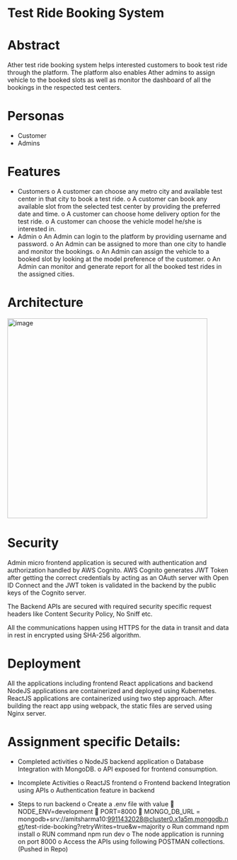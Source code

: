 # Test Ride Booking System

# Abstract

Ather test ride booking system helps interested customers to book test ride through the platform. The platform also enables Ather admins to assign vehicle to the booked slots as well as monitor the dashboard of all the bookings in the respected test centers.

# Personas

-	Customer
-	Admins

# Features

-	Customers
	o	A customer can choose any metro city and available test center in that city to book a test ride.
	o	A customer can book any available slot from the selected test center by providing the preferred date and time.
	o	A customer can choose home delivery option for the test ride.
	o	A customer can choose the vehicle model he/she is interested in.
-	Admin
	o	An Admin can login to the platform by providing username and password.
	o	An Admin can be assigned to more than one city to handle and monitor the bookings.
	o	An Admin can assign the vehicle to a booked slot by looking at the model preference of the customer.
	o	An Admin can monitor and generate report for all the booked test rides in the assigned cities.

# Architecture

<img width="452" alt="image" src="https://user-images.githubusercontent.com/41181359/175945673-11538222-3978-4b42-9a48-61c2fe985760.png">


 


# Security

Admin micro frontend application is secured with authentication and authorization handled by AWS Cognito. AWS Cognito generates JWT Token after getting the correct credentials by acting as an OAuth server with Open ID Connect and the JWT token is validated in the backend by the public keys of the Cognito server.

The Backend APIs are secured with required security specific request headers like Content Security Policy, No Sniff etc.

All the communications happen using HTTPS for the data in transit and data in rest in encrypted using SHA-256 algorithm.

# Deployment

All the applications including frontend React applications and backend NodeJS applications are containerized and deployed using Kubernetes.
ReactJS applications are containerized using two step approach. After building the react app using webpack, the static files are served using Nginx server.

# Assignment specific Details:

-	Completed activities
	o	NodeJS backend application
	o	Database Integration with MongoDB.
	o	API exposed for frontend consumption.

-	Incomplete Activities
	o	ReactJS frontend
	o	Frontend backend Integration using APIs
	o	Authentication feature in backend
	
-	Steps to run backend
	o	Create a .env file with value 
			NODE_ENV=development
			PORT=8000
			MONGO_DB_URL = mongodb+srv://amitsharma10:9911432028@cluster0.x1a5m.mongodb.net/test-ride-booking?retryWrites=true&w=majority
	o	Run command npm install
	o	RUN command npm run dev
	o	The node application is running on port 8000
	o	Access the APIs using following POSTMAN collections. (Pushed in Repo)

